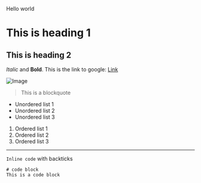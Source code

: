 Hello world
# This is heading 1
## This is heading 2
*Italic* and **Bold**.
This is the link to google: [Link](http://google.com)

![Image](https://www.google.com/search?q=computer+image&tbm=isch&ved=2ahUKEwjtxbGs44T3AhWbATQIHdh3AToQ2-cCegQIABAA&oq=computer+image&gs_lcp=CgNpbWcQAzIFCAAQgAQyBggAEAcQHjIGCAAQBxAeMgYIABAHEB4yBggAEAcQHjIGCAAQBxAeMgYIABAHEB4yBggAEAcQHjIGCAAQBxAeMgYIABAHEB46BwgjEO8DECc6BAgAEEM6BggAEAgQHlCJCVicFmDvFmgAcAB4AIAB1wGIAfMHkgEFNC4yLjKYAQCgAQGqAQtnd3Mtd2l6LWltZ8ABAQ&sclient=img&ei=_FNQYu3XMZuD0PEP2O-F0AM&bih=789&biw=1440#imgrc=1RIIUxZVXyOVNM)
> This is a blockquote

* Unordered list 1
* Unordered list 2
* Unordered list 3

1. Ordered list 1
2. Ordered list 2
3. Ordered list 3

---

`Inline code` with backticks
```
# code block
This is a code block
```
